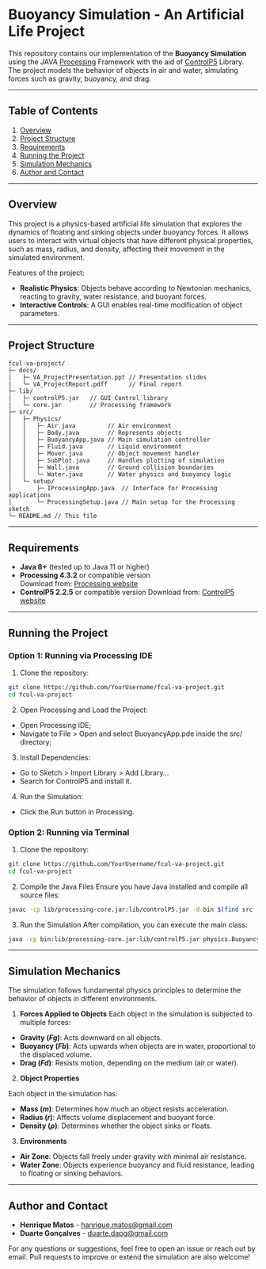 # Buoyancy Simulation - An Artificial Life Project

This repository contains our implementation of the **Buoyancy Simulation** using the JAVA [Processing](https://processing.org/) Framework with the aid of [ControlP5](https://www.sojamo.de/libraries/controlP5/) Library. The project models the behavior of objects in air and water, simulating forces such as gravity, buoyancy, and drag.

---

## Table of Contents

1. [Overview](#overview)  
2. [Project Structure](#project-structure)  
3. [Requirements](#requirements)  
4. [Running the Project](#running-the-project) 
5. [Simulation Mechanics](#simulation-mechanics)  
6. [Author and Contact](#author-and-contact)  

---

## Overview
This project is a physics-based artificial life simulation that explores the dynamics of floating and sinking objects under buoyancy forces. It allows users to interact with virtual objects that have different physical properties, such as mass, radius, and density, affecting their movement in the simulated environment.

Features of the project:

- **Realistic Physics**: Objects behave according to Newtonian mechanics, reacting to gravity, water resistance, and buoyant forces.
- **Interactive Controls**: A GUI enables real-time modification of object parameters.

---

## Project Structure

```
fcul-va-project/
├─ docs/
|   ├─ VA_ProjectPresentation.ppt // Presentation slides
|   └─ VA_ProjectReport.pdff      // Final report
├─ lib/
|   ├─ controlP5.jar   // GUI Control library
|   └─ core.jar        // Processing framework
├─ src/
│   ├─ Physics/
│   │   ├─ Air.java         // Air environment
│   │   ├─ Body.java        // Represents objects
│   │   ├─ BuoyancyApp.java // Main simulation controller
│   │   ├─ Fluid.java       // Liquid environment
│   │   ├─ Mover.java       // Object movement handler
│   │   ├─ SubPlot.java     // Handles plotting of simulation
│   │   ├─ Wall.java        // Ground collision boundaries
│   │   └─ Water.java       // Water physics and buoyancy logic
|   └─ setup/
│       ├─ IProcessingApp.java  // Interface for Processing applications
│       └─ ProcessingSetup.java // Main setup for the Processing sketch
└─ README.md // This file
```

---

## Requirements

- **Java 8+** (tested up to Java 11 or higher)
- **Processing 4.3.2** or compatible version  
  Download from: [Processing website](https://processing.org/download)
- **ControlP5 2.2.5** or compatible version
  Download from: [ControlP5 website](https://www.sojamo.de/libraries/controlP5/)

---

## Running the Project

### Option 1: Running via Processing IDE
1. Clone the repository:
```bash
git clone https://github.com/YourUsername/fcul-va-project.git
cd fcul-va-project
```

2. Open Processing and Load the Project:
- Open Processing IDE;
- Navigate to File > Open and select BuoyancyApp.pde inside the src/ directory;

3. Install Dependencies:
- Go to Sketch > Import Library > Add Library…
- Search for ControlP5 and install it.

4. Run the Simulation:
- Click the Run button in Processing.

### Option 2: Running via Terminal
1. Clone the repository:
```bash
git clone https://github.com/YourUsername/fcul-va-project.git
cd fcul-va-project
```
2. Compile the Java Files
Ensure you have Java installed and compile all source files:
```bash
javac -cp lib/processing-core.jar:lib/controlP5.jar -d bin $(find src -name "*.java")
```

3. Run the Simulation
After compilation, you can execute the main class:
```bash
java -cp bin:lib/processing-core.jar:lib/controlP5.jar physics.BuoyancyApp
```

---

## Simulation Mechanics
The simulation follows fundamental physics principles to determine the behavior of objects in different environments.

1. **Forces Applied to Objects** 
Each object in the simulation is subjected to multiple forces:

- **Gravity (*Fg*)**: Acts downward on all objects.
- **Buoyancy (*Fb*)**: Acts upwards when objects are in water, proportional to the displaced volume.
- **Drag (*Fd*)**: Resists motion, depending on the medium (air or water).

2. **Object Properties**

Each object in the simulation has:

- **Mass (*m*)**: Determines how much an object resists acceleration.
- **Radius (*r*)**: Affects volume displacement and buoyant force.
- **Density (*ρ*)**: Determines whether the object sinks or floats.

3. **Environments**

- **Air Zone**: Objects fall freely under gravity with minimal air resistance.
- **Water Zone**: Objects experience buoyancy and fluid resistance, leading to floating or sinking behaviors.

---

## Author and Contact

- **Henrique Matos** - [hanrique.matos@gmail.com](mailto:hanrique.matos@gmail.com)
- **Duarte Gonçalves** - [duarte.dapg@gmail.com](mailto:duarte.dapg@gmail.com)

For any questions or suggestions, feel free to open an issue or reach out by email. Pull requests to improve or extend the simulation are also welcome!
